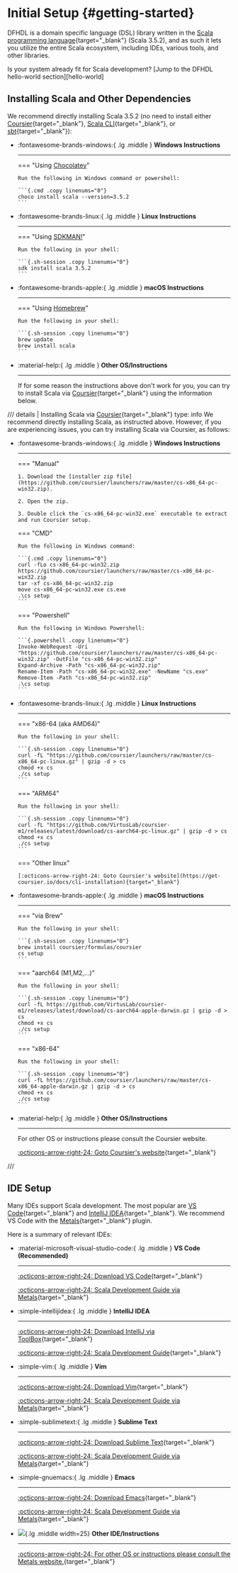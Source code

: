 # Initial Setup {#getting-started}

DFHDL is a domain specific language (DSL) library written in the [Scala programming language](https://www.scala-lang.org){target="_blank"} (Scala 3.5.2), and as such it lets you utilize the entire Scala ecosystem, including IDEs, various tools, and other libraries. 

Is your system already fit for Scala development? [Jump to the DFHDL hello-world section][hello-world]

## Installing Scala and Other Dependencies

We recommend directly installing Scala 3.5.2 (no need to install either [Coursier](https://get-coursier.io/){target="_blank"}, [Scala CLI](https://scala-cli.virtuslab.org/){target="_blank"}, or [sbt](https://www.scala-sbt.org/){target="_blank"}):

<div class="grid cards" markdown>

-   :fontawesome-brands-windows:{ .lg .middle } __Windows Instructions__

    ---

    === "Using [Chocolatey](https://community.chocolatey.org/)"

        Run the following in Windows command or powershell:

        ```{.cmd .copy linenums="0"}
        choco install scala --version=3.5.2 
        ```

-   :fontawesome-brands-linux:{ .lg .middle } __Linux Instructions__

    ---

    === "Using [SDKMAN!](https://sdkman.io/)"

        Run the following in your shell:

        ```{.sh-session .copy linenums="0"}
        sdk install scala 3.5.2 
        ```

-   :fontawesome-brands-apple:{ .lg .middle } __macOS Instructions__

    ---

    === "Using [Homebrew](https://brew.sh/)"

        Run the following in your shell:

        ```{.sh-session .copy linenums="0"}
        brew update
        brew install scala
        ```

-   :material-help:{ .lg .middle } __Other OS/Instructions__

    ---

    If for some reason the instructions above don't work for you, you can try to install Scala via [Coursier](https://get-coursier.io/){target="_blank"} using the information below.

</div>

/// details | Installing Scala via [Coursier](https://get-coursier.io/){target="_blank"}
    type: info
We recommend directly installing Scala, as instructed above. However, if you are experiencing issues, you can try installing Scala via Coursier, as follows:

<div class="grid cards" markdown>

-   :fontawesome-brands-windows:{ .lg .middle } __Windows Instructions__

    ---

    === "Manual"

        1. Download the [installer zip file](https://github.com/coursier/launchers/raw/master/cs-x86_64-pc-win32.zip).

        2. Open the zip.

        3. Double click the `cs-x86_64-pc-win32.exe` executable to extract and run Coursier setup.

    === "CMD"

        Run the following in Windows command:

        ```{.cmd .copy linenums="0"}
        curl -fLo cs-x86_64-pc-win32.zip https://github.com/coursier/launchers/raw/master/cs-x86_64-pc-win32.zip
        tar -xf cs-x86_64-pc-win32.zip
        move cs-x86_64-pc-win32.exe cs.exe
        .\cs setup
        ```

    === "Powershell"

        Run the following in Windows Powershell:

        ```{.powershell .copy linenums="0"}
        Invoke-WebRequest -Uri "https://github.com/coursier/launchers/raw/master/cs-x86_64-pc-win32.zip" -OutFile "cs-x86_64-pc-win32.zip"
        Expand-Archive -Path "cs-x86_64-pc-win32.zip"
        Rename-Item -Path "cs-x86_64-pc-win32.exe" -NewName "cs.exe"
        Remove-Item -Path "cs-x86_64-pc-win32.zip"
        .\cs setup
        ```


-   :fontawesome-brands-linux:{ .lg .middle } __Linux Instructions__

    ---

    === "x86-64 (aka AMD64)"

        Run the following in your shell:

        ```{.sh-session .copy linenums="0"}
        curl -fL "https://github.com/coursier/launchers/raw/master/cs-x86_64-pc-linux.gz" | gzip -d > cs
        chmod +x cs
        ./cs setup
        ```

    === "ARM64"

        Run the following in your shell:

        ```{.sh-session .copy linenums="0"}
        curl -fL "https://github.com/VirtusLab/coursier-m1/releases/latest/download/cs-aarch64-pc-linux.gz" | gzip -d > cs
        chmod +x cs
        ./cs setup
        ```

    === "Other linux"

        [:octicons-arrow-right-24: Goto Coursier's website](https://get-coursier.io/docs/cli-installation){target="_blank"}


-   :fontawesome-brands-apple:{ .lg .middle } __macOS Instructions__

    ---

    === "via Brew"

        Run the following in your shell:

        ```{.sh-session .copy linenums="0"}
        brew install coursier/formulas/coursier
        cs setup
        ```

    === "aarch64 (M1,M2,...)"

        Run the following in your shell:

        ```{.sh-session .copy linenums="0"}
        curl -fL https://github.com/VirtusLab/coursier-m1/releases/latest/download/cs-aarch64-apple-darwin.gz | gzip -d > cs
        chmod +x cs
        ./cs setup
        ```

    === "x86-64"

        Run the following in your shell:

        ```{.sh-session .copy linenums="0"}
        curl -fL https://github.com/coursier/launchers/raw/master/cs-x86_64-apple-darwin.gz | gzip -d > cs
        chmod +x cs
        ./cs setup
        ```

-   :material-help:{ .lg .middle } __Other OS/Instructions__

    ---

    For other OS or instructions please consult the Coursier website.

    [:octicons-arrow-right-24: Goto Coursier's website](https://get-coursier.io/docs/cli-installation){target="_blank"}

</div>
///

## IDE Setup

Many IDEs support Scala development. The most popular are [VS Code](https://code.visualstudio.com){target="_blank"} and [IntelliJ IDEA](https://www.jetbrains.com/idea){target="_blank"}. We recommend VS Code with the [Metals](https://scalameta.org/metals/){target="_blank"} plugin.

Here is a summary of relevant IDEs:

<div class="grid cards" markdown>

-   :material-microsoft-visual-studio-code:{ .lg .middle } __VS Code (Recommended)__

    ---

    [:octicons-arrow-right-24: Download VS Code](https://code.visualstudio.com/download){target="_blank"}

    [:octicons-arrow-right-24: Scala Development Guide via Metals](https://scalameta.org/metals/docs/editors/vscode#installation){target="_blank"}
    

-   :simple-intellijidea:{ .lg .middle } __IntelliJ IDEA__

    ---

    [:octicons-arrow-right-24: Download IntelliJ via ToolBox](https://www.jetbrains.com/toolbox-app){target="_blank"}

    [:octicons-arrow-right-24: Scala Development Guide](https://www.jetbrains.com/help/idea/get-started-with-scala.html){target="_blank"}

-   :simple-vim:{ .lg .middle } __Vim__

    ---

    [:octicons-arrow-right-24: Download Vim](https://www.vim.org/download.php){target="_blank"}

    [:octicons-arrow-right-24: Scala Development Guide via Metals](https://scalameta.org/metals/docs/editors/vim#nvim-metals){target="_blank"}

-   :simple-sublimetext:{ .lg .middle } __Sublime Text__

    ---

    [:octicons-arrow-right-24: Download Sublime Text](https://www.sublimetext.com/download){target="_blank"}

    [:octicons-arrow-right-24: Scala Development Guide via Metals](https://scalameta.org/metals/docs/editors/sublime#installing-the-plugins){target="_blank"}

-   :simple-gnuemacs:{ .lg .middle } __Emacs__

    ---

    [:octicons-arrow-right-24: Download Emacs](https://www.gnu.org/software/emacs/download.html){target="_blank"}

    [:octicons-arrow-right-24: Scala Development Guide via Metals](https://scalameta.org/metals/docs/editors/emacs#installation){target="_blank"}

-   ![](https://scalameta.org/metals/img/scalameta-logo.png){.lg .middle width=25} __Other IDE/Instructions__

    ---

    [:octicons-arrow-right-24: For other OS or instructions please consult the Metals website.](https://scalameta.org/metals/docs/){target="_blank"}

</div>

